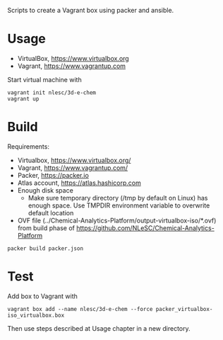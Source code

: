 Scripts to create a Vagrant box using packer and ansible.

# Usage

* VirtualBox, https://www.virtualbox.org
* Vagrant, https://www.vagrantup.com

Start virtual machine with

```
vagrant init nlesc/3d-e-chem
vagrant up
```

# Build

Requirements:

* Virtualbox, https://www.virtualbox.org/
* Vagrant, https://www.vagrantup.com/
* Packer, https://packer.io
* Atlas account, https://atlas.hashicorp.com
* Enough disk space
  * Make sure temporary directory (/tmp by default on Linux) has enough space. Use TMPDIR environment variable to overwrite default location
* OVF file (../Chemical-Analytics-Platform/output-virtualbox-iso/*.ovf) from build phase of https://github.com/NLeSC/Chemical-Analytics-Platform

```
packer build packer.json
```
# Test

Add box to Vagrant with

```
vagrant box add --name nlesc/3d-e-chem --force packer_virtualbox-iso_virtualbox.box
```

Then use steps described at Usage chapter in a new directory.
